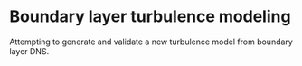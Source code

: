 # Boundary layer turbulence modeling

Attempting to generate and validate
a new turbulence model from boundary layer DNS.
